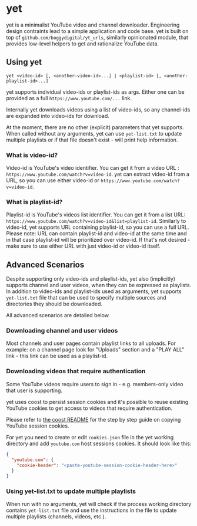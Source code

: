 # yet
yet is a minimalist YouTube video and channel downloader. Engineering design contraints lead to a simple application and code base. yet is built on top of `github.com/boggydigital/yt_urls`, similarly opinionated module, that provides low-level helpers to get and rationalize YouTube data.

## Using yet

```shell
yet <video-id> [, <another-video-id>...] | <playlist-id> [, <another-playlist-id>...]
```

yet supports individual video-ids or playlist-ids as args. Either one can be provided as a full `https://www.youtube.com/...` link.

Internally yet downloads videos using a list of video-ids, so any channel-ids are expanded into video-ids for download.

At the moment, there are no other (explicit) parameters that yet supports. When called without any arguments, yet can use `yet-list.txt` to update multiple playlists or if that file doesn't exist - will print help information.

### What is video-id?

Video-id is YouTube's video identifier. You can get it from a video URL : `https://www.youtube.com/watch?v=video-id`. yet can extract video-id from a URL, so you can use either video-id or `https://www.youtube.com/watch?v=video-id`.

### What is playlist-id?

Playlist-id is YouTube's videos list identifier. You can get it from a list URL: `https://www.youtube.com/watch?v=video-id&list=playlist-id`. Similarly to video-id, yet supports URL containing playlist-id, so you can use a full URL. Please note: URL can contain playlist-id and video-id at the same time and in that case playlist-id will be prioritized over video-id. If that's not desired - make sure to use either URL with just video-id or video-id itself.

## Advanced Scenarios

Despite supporting only video-ids and playlist-ids, yet also (implicitly) supports channel and user videos, when they can be expressed as playlists. In addition to video-ids and playlist-ids used as arguments, yet supports `yet-list.txt` file that can be used to specify multiple sources and directories they should be downloaded. 

All advanced scenarios are detailed below. 

### Downloading channel and user videos

Most channels and user pages contain playlist links to all uploads. For example: on a channel page look for "Uploads" section and a "PLAY ALL" link - this link can be used as a playlist-id.

### Downloading videos that require authentication

Some YouTube videos require users to sign in - e.g. members-only video that user is supporting.

yet uses coost to persist session cookies and it's possible to reuse existing YouTube cookies to get access to videos that require authentication. 

Please refer to [the coost README](https://github.com/boggydigital/coost#copying-session-cookies-from-an-existing-browser-session) for the step by step guide on copying YouTube session cookies.

For yet you need to create or edit `cookies.json` file in the yet working directory and add `youtube.com` host sessions cookies. It should look like this:

```json
{
  "youtube.com": {
    "cookie-header": "<paste-youtube-session-cookie-header-here>"
  }
}
```

### Using yet-list.txt to update multiple playlists

When run with no arguments, yet will check if the process working directory contains `yet-list.txt` file and use the instructions in the file to update multiple playlists (channels, videos, etc.).

